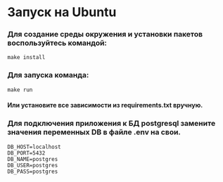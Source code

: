 # Запуск на Ubuntu
### Для создание среды окружения и установки пакетов воспользуйтесь командой:
```make install```
### Для запуска команда:
```make run```
#### Или установите все зависимости из requirements.txt вручную.

### Для подключения приложения к БД postgresql замените значения переменных DB в файле .env на свои.

```
DB_HOST=localhost
DB_PORT=5432
DB_NAME=postgres
DB_USER=postgres
DB_PASS=postgres
```
